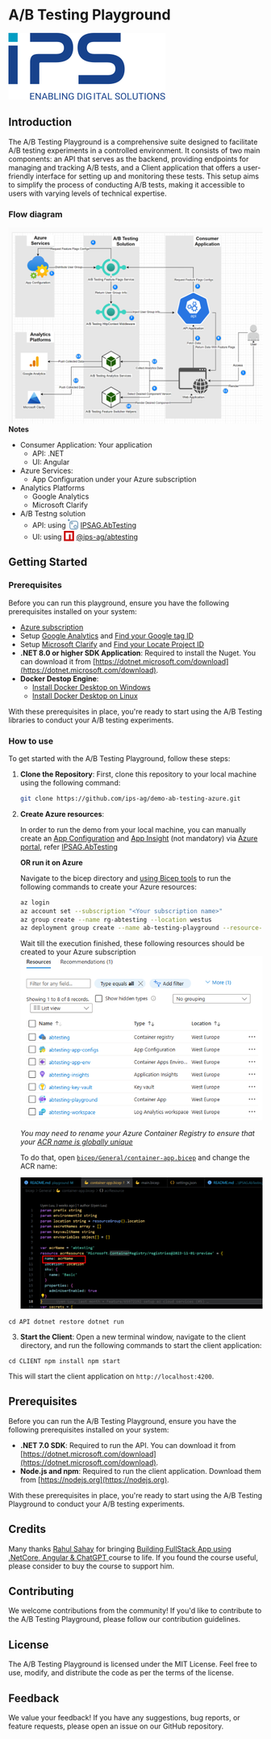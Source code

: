 
# A/B Testing Playground
[![image](../docs/images/ips-ag.svg)][IPS]
## Introduction

The A/B Testing Playground is a comprehensive suite designed to facilitate A/B testing experiments in a controlled environment. It consists of two main components: an API that serves as the backend, providing endpoints for managing and tracking A/B tests, and a Client application that offers a user-friendly interface for setting up and monitoring these tests. This setup aims to simplify the process of conducting A/B tests, making it accessible to users with varying levels of technical expertise.

### Flow diagram
   ![alt text](../docs/diagrams/architecture-diagram.PNG)
   **Notes**
   - Consumer Application: Your application
      - API: .NET
      - UI: Angular
   - Azure Services: 
      - App Configuration under your Azure subscription
   - Analytics Platforms
      - Google Analytics
      - Microsoft Clarify
   - A/B Testng solution
      - API: using ![logo](../docs/images/nuget.svg)[IPSAG.AbTesting][nuget_package]
      - UI: using ![logo](../docs/images/npm.png)[@ips-ag/abtesting][npm_package]
## Getting Started
### Prerequisites
Before you can run this playground, ensure you have the following prerequisites installed on your system:
- [Azure subscription][azure_sub]
- Setup [Google Analytics][google_analytics] and [Find your Google tag ID][google_tag_id]
- Setup [Microsoft Clarify][ms_clarify] and [Find your Locate Project ID][clarify_id]
- **.NET 8.0 or higher SDK Application**: Required to install the Nuget. You can download it from [https://dotnet.microsoft.com/download](https://dotnet.microsoft.com/download).
- **Docker Destop Engine**: 
   * [Install Docker Desktop on Windows][docker_window]
   * [Install Docker Desktop on Linux][docker_linux]

With these prerequisites in place, you're ready to start using the A/B Testing libraries to conduct your A/B testing experiments.

### How to use
To get started with the A/B Testing Playground, follow these steps:

1. **Clone the Repository**: First, clone this repository to your local machine using the following command:

   ```bash  
   git clone https://github.com/ips-ag/demo-ab-testing-azure.git
   ```

2. **Create Azure resources**: 

   In order to run the demo from your local machine, you can manually create an [App Configuration][app_config_docs] and [App Insight][app_insights_docs] (not mandatory) via [Azure portal](https://portal.azure.com/), refer [IPSAG.AbTesting][nuget_package]

   **OR run it on Azure**

   Navigate to the bicep directory and [using Bicep tools][bicep_tools] to run the following commands to create your Azure resources:

   ```bash
   az login
   az account set --subscription "<Your subscription name>"
   az group create --name rg-abtesting --location westus
   az deployment group create --name ab-testing-playground --resource-group rg-abtesting --confirm-with-what-if --template-file main.bicep
   ```
   Wait till the execution finished, these following resources should be created to your Azure subscription
   ![alt text](../docs/images/azure-resources.png)
    
    *You may need to rename your Azure Container Registry to ensure that your [ACR name is globally unique][create_acr]*

    To do that, open [`bicep/General/container-app.bicep`](../bicep/General/container-app.bicep#L10) and change the ACR name:

    ![alt text](../docs/images/acr.png)

```
cd API dotnet restore dotnet run
```

3. **Start the Client**: Open a new terminal window, navigate to the client directory, and run the following commands to start the client application:

```
cd CLIENT npm install npm start
```

This will start the client application on `http://localhost:4200`.

## Prerequisites

Before you can run the A/B Testing Playground, ensure you have the following prerequisites installed on your system:

- **.NET 7.0 SDK**: Required to run the API. You can download it from [https://dotnet.microsoft.com/download](https://dotnet.microsoft.com/download).
- **Node.js and npm**: Required to run the client application. Download them from [https://nodejs.org](https://nodejs.org).

With these prerequisites in place, you're ready to start using the A/B Testing Playground to conduct your A/B testing experiments.

## Credits

Many thanks [Rahul Sahay](https://www.udemy.com/user/rahulsahay-2/) for bringing [Building FullStack App using .NetCore, Angular & ChatGPT
](https://www.udemy.com/course/building-fullstack-app-using-netcore-angular-chatgpt/#instructor-1) course to life. If you found the course useful, please consider to buy the course to support him.

## Contributing

We welcome contributions from the community! If you'd like to contribute to the A/B Testing Playground, please follow our contribution guidelines.

## License

The A/B Testing Playground is licensed under the MIT License. Feel free to use, modify, and distribute the code as per the terms of the license.

## Feedback

We value your feedback! If you have any suggestions, bug reports, or feature requests, please open an issue on our GitHub repository.


<!-- LINKS -->
[nuget_source]: https://github.com/ips-ag/demo-ab-testing-azure/tree/main/packages/Nuget/IPSAG.AbTesting
[npm_source]: https://github.com/ips-ag/demo-ab-testing-azure/tree/main/packages/npm/abtesting
[playground_source]: https://github.com/ips-ag/demo-ab-testing-azure/tree/main/playground
[source_readme]: https://github.com/ips-ag/demo-ab-testing-azure/tree/main/packages/Nuget/IPSAG.AbTesting/README.md
[npm_readme]: https://github.com/ips-ag/demo-ab-testing-azure/tree/main/packages/npm/abtesting/README.md
[playground_readme]: https://github.com/ips-ag/demo-ab-testing-azure/tree/main/playground/README.md
[nuget_package]: https://www.nuget.org/packages/IPSAG.AbTesting/
[nuget]: https://www.nuget.org/
[npm_package]: https://www.npmjs.com/package/@ips-ag/abtesting
[playground]: https://github.com/ips-ag/demo-ab-testing-azure/tree/main/playground
[IPS]: https://www.ips-ag.com
[azure_sub]: https://azure.microsoft.com/free/dotnet/
[app_config_docs]: https://learn.microsoft.com/en-us/azure/azure-app-configuration/overview
[app_config_create_portal]: https://learn.microsoft.com/en-us/azure/azure-app-configuration/quickstart-azure-app-configuration-create?tabs=azure-portal
[app_config_create_cli]: https://learn.microsoft.com/en-us/azure/azure-app-configuration/quickstart-azure-app-configuration-create?tabs=azure-cli
[app_insights_docs]: https://learn.microsoft.com/en-us/azure/azure-monitor/app/app-insights-overview
[license]: https://github.com/ips-ag/demo-ab-testing-azure/blob/main/LICENSE
[google_analytics]: https://support.google.com/analytics/answer/9304153?hl=en&amp;ref_topic=14088998&amp;sjid=6531891111814199507-EU
[google_tag_id]: (https://support.google.com/analytics/answer/9539598?hl=en)
[ms_clarify]: https://learn.microsoft.com/en-us/clarity/setup-and-installation/clarity-setup
[clarify_id]: https://learn.microsoft.com/en-us/clarity/third-party-integrations/abtasty-integration#step-1
[docker_window]: https://docs.docker.com/desktop/install/windows-install/
[docker_linux]: https://docs.docker.com/desktop/install/linux-install/
[bicep_tools]: https://learn.microsoft.com/en-us/azure/azure-resource-manager/bicep/install
[create_acr]: https://learn.microsoft.com/en-us/azure/aks/cluster-container-registry-integration?tabs=azure-cli#create-a-new-acr

<style>
    img[alt=logo] { width: 20px; top: 3px; position: relative; margin-right: 5px;}
</style>